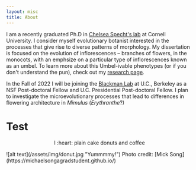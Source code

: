 ```yaml
---
layout: misc
title: About
---
```

I am a recently graduated Ph.D in [Chelsea Specht's lab](http://blogs.cornell.edu/specht/) at Cornell University. I consider myself evolutionary botanist interested in the processes that give rise to diverse patterns of morphology. My dissertation is focused on the evolution of inflorescences – branches of flowers, in the monocots, with an emphsize on a particular type of inflorescences known as an umbel. To learn more about this Umbel-ivable phenotypes (or if you don't understand the pun), check out my [research page](https://jesusthebotanist.github.io/projects/Umbels.html).

In the Fall of 2022 I will be joining the [Blackman Lab](https://nature.berkeley.edu/blackmanlab/Blackman_Lab/Welcome.html) at U.C., Berkeley as a NSF Post-doctoral Fellow and  U.C. Presidential Post-doctoral Fellow. I plan to investigate the microevolutionary processes that lead to differences in flowering architecture in *Mimulus* (*Erythranthe*?)

# Test

<p align="center">
  I :heart: plain cake donuts and coffee
</p> 
![alt text](/assets/img/donut.jpg "Yummmmy!")
Photo credit: [Mick Song](https://michaelsongagradstudent.github.io/)  
